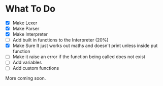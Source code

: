 # What To Do

 - [x] Make Lexer
 - [x] Make Parser
 - [x] Make Interpreter
 - [ ] Add built in functions to the Interpreter (20%)
 - [x] Make Sure It just works out maths and doesn't print unless inside put function
 - [ ] Make it raise an error if the function being called does not exist
 - [ ] Add variables
 - [ ] Add custom functions

More coming soon.
